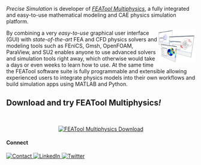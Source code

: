 _Precise Simulation_ is developer of [_FEATool Multiphysics_](https://www.featool.com), a fully integrated and easy-to-use mathematical modeling and CAE physics simulation platform.

<a href="https://www.featool.com">
  <img src="https://github.com/precise-simulation/precise-simulation/blob/7990f467952f544cb992985bcb89b3ff06efc79b/featool-multiphysics-modeling-process-screenshots.png" align="right" width="20%"/>
</a>

By combining a very _easy-to-use_ graphical user interface (GUI) with _state-of-the-art_ FEA and CFD physics solvers and modeling tools such as FEniCS, Gmsh, OpenFOAM, ParaView, and SU2 enables anyone to use advanced solvers and simulation tools right away, which otherwise would take a days or even weeks to learn how to use. At the same time the FEATool software suite is fully programmable and extensible allowing experienced users to integrate physics models into their own workflows and build simulation apps using MATLAB and Python.

## Download and try FEATool Multiphysics<i>!</i>
<br>

<p align="center">
  <a href="https://www.featool.com/download" target="_blank"><img src="https://raw.githubusercontent.com/precise-simulation/featool-multiphysics/master/featool-multiphysics-download.png" alt="FEATool Multiphysics Download" style="max-width:50%"></a>
</p>


#### Connect
<p>
  <a href="https://www.precisesimulation.com#contact">
    <img alt="Contact" src="https://img.shields.io/badge/-Contact-9cf?&style=for-the-badge&logo=GMail&logoColor=white" />
  </a>
  <a href="https://www.linkedin.com/company/featool-multiphysics-page">
    <img alt="LinkedIn" src="https://img.shields.io/badge/Linked-In-blue?style=for-the-badge" />
  </a>
  <a href="https://twitter.com/featool">
    <img alt="Twitter" src="https://img.shields.io/badge/twitter-%231DA1F2.svg?&style=for-the-badge&logo=twitter&logoColor=white" />
  </a>
</p>
